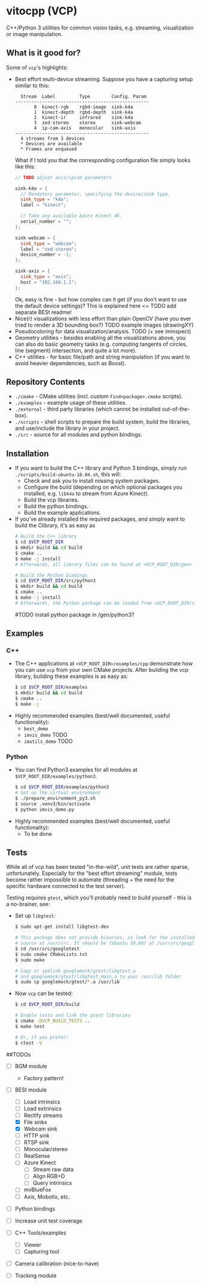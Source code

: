 # vitocpp (VCP)
C++/Python 3 utilities for common vision tasks, e.g. streaming, visualization or image manipulation.


## What is it good for?
Some of `vcp`'s highlights:
* Best effort multi-device streaming. Suppose you have a capturing setup similar to this:
  ```
    Stream  Label         Type        Config. Param
  --------------------------------------------------
         0  kinect-rgb    rgbd-image  sink-k4a  
         1  kinect-depth  rgbd-depth  sink-k4a
         2  kinect-ir     infrared    sink-k4a
         3  zed-stereo    stereo      sink-webcam 
         4  ip-cam-axis   monocular   sink-axis
  --------------------------------------------------
    4 streams from 3 devices
    * Devices are available
    * Frames are enqueued
  ```
  What if I told you that the corresponding configuration file simply looks like this:
  ```C++
  // TODO adjust axis/ipcam parameters

  sink-k4a = {
    // Mandatory parameter, specifying the device/sink type.
    sink_type = "k4a";
    label = "kinect";

    // Take any available Azure Kinect 4K.
    serial_number = "";
  };

  sink-webcam = {
    sink_type = "webcam";
    label = "zed-stereo";
    device_number = -1;
  };

  sink-axis = {
    sink_type = "axis";
    host = "192.168.1.1";
  };
  ```
  Ok, easy is fine - but how complex can it get (if you don't want to use the default device settings)? This is explained here <= TODO add separate BESt readme!
* Nice(r) visualizations with less effort than plain OpenCV (have you ever tried to render a 3D bounding box?)
TODO example images (drawingXY)
* Pseudocoloring for data visualization/analysis.
TODO (+ see iminspect)
* Geometry utilities - besides enabling all the visualizations above, you can also do basic geometry tasks (e.g. computing tangents of circles, line (segment) intersection, and quite a lot more).
* C++ utilities - for basic file/path and string manipulation (if you want to avoid heavier dependencies, such as Boost).


## Repository Contents
* `./cmake` - CMake utilities (incl. custom `Find<package>.cmake` scripts).
* `./examples` - example usage of these utilities.
* `./external` - third party libraries (which cannot be installed out-of-the-box).
* `./scripts` - shell scripts to prepare the build system, build the libraries, and use/include the library in your project.
* `./src` - source for all modules and python bindings.


## Installation
* If you want to build the C++ library and Python 3 bindings, simply run `./scripts/build-ubuntu-18.04.sh`, this will:
  * Check and ask you to install missing system packages.
  * Configure the build (depending on which optional packages you installed, e.g. `libk4a` to stream from Azure Kinect).
  * Build the vcp libraries.
  * Build the python bindings.
  * Build the example applications.
* If you've already installed the required packages, and simply want to build the Clibrary, it's as easy as
  ```bash
  # Build the C++ library
  $ cd $VCP_ROOT_DIR
  $ mkdir build && cd build
  $ cmake ..
  $ make -j install
  # Afterwards, all library files can be found at <VCP_ROOT_DIR/gen>

  # Build the Python bindings
  $ cd $VCP_ROOT_DIR/src/python3
  $ mkdir build && cd build
  $ cmake ..
  $ make -j install
  # Afterwards, the Python package can be loaded from <VCP_ROOT_DIR/src/python3/vcp>
  ```
  #TODO install python package in /gen/python3?


## Examples
### C++
* The C++ applications at `<VCP_ROOT_DIR>/examples/cpp` demonstrate how you can use `vcp` from your own CMake projects. After building the vcp library, building these examples is as easy as:
  ```bash
  $ cd $VCP_ROOT_DIR/examples
  $ mkdir build && cd build
  $ cmake ..
  $ make -j
  ```
* Highly recommended examples (best/well documented, useful functionality):
  * `best_demo`
  * `imvis_demo` TODO
  * `imutils_demo` TODO


### Python
* You can find Python3 examples for all modules at `$VCP_ROOT_DIR/examples/python3`.
  ```bash
  $ cd $VCP_ROOT_DIR/examples/python3
  # Set up the virtual environment
  $ ./prepare_environment_py3.sh
  $ source .venv3/bin/activate
  $ python imvis_demo.py
  ```
* Highly recommended examples (best/well documented, useful functionality):
  * To be done

## Tests
While all of vcp has been tested "in-the-wild", unit tests are rather sparse, unfortunately.
Especially for the "best effort streaming" module, tests become rather impossible to automate (threading + the need for the specific hardware connected to the test server).

Testing requires `gtest`, which you'll probably need to build yourself - this is a no-brainer, see:
* Set up `libgtest`:
  ```bash
  $ sudo apt-get install libgtest-dev

  # This package does not provide binaries, so look for the installed
  # source at /usr/src. It should be (Ubuntu 18.04) at /usr/src/googletest.
  $ cd /usr/src/googletest
  $ sudo cmake CMakeLists.txt
  $ sudo make

  # Copy or symlink googlemock/gtest/libgtest.a 
  # and googlemock/gtest/libgtest_main.a to your /usr/lib folder
  $ sudo cp googlemock/gtest/*.a /usr/lib
  ```
* Now `vcp` can be tested:
  ```bash
  $ cd $VCP_ROOT_DIR/build

  # Enable tests and link the gtest libraries
  $ cmake -DVCP_BUILD_TESTS ..
  $ make test 

  # Or, if you prefer:
  $ ctest -V
  ```


##TODOs
* [ ] BGM module
  * Factory pattern!
* [ ] BESt module
  * [ ] Load intrinsics
  * [ ] Load extrinsics
  * [ ] Rectify streams
  * [x] File sinks
  * [x] Webcam sink
  * [ ] HTTP sink
  * [ ] RTSP sink
  * [ ] Monocular/stereo
  * [ ] RealSense
  * [ ] Azure Kinect
    * [ ] Stream raw data
    * [ ] Align RGB+D
    * [ ] Query intrinsics
  * [ ] mvBlueFox
  * [ ] Axis, Mobotix, etc.
* [ ] Python bindings
* [ ] Increase unit test coverage
* [ ] C++ Tools/examples
  * [ ] Viewer
  * [ ] Capturing tool
* [ ] Camera calibration (nice-to-have)
* [ ] Tracking module

